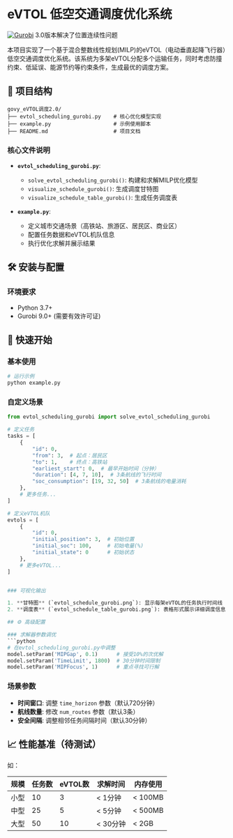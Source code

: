# eVTOL 低空交通调度优化系统

[![Gurobi](https://img.shields.io/badge/Gurobi-9.0+-green.svg)](https://www.gurobi.com/)
3.0版本解决了位置连续性问题

本项目实现了一个基于混合整数线性规划(MILP)的eVTOL（电动垂直起降飞行器）低空交通调度优化系统。该系统为多架eVTOL分配多个运输任务，同时考虑防撞约束、低延误、能源节约等约束条件，生成最优的调度方案。

## 📁 项目结构

```
govy_eVTOL调度2.0/
├── evtol_scheduling_gurobi.py    # 核心优化模型实现
├── example.py                    # 示例使用脚本
├── README.md                     # 项目文档

```

### 核心文件说明

- **`evtol_scheduling_gurobi.py`**: 
  - `solve_evtol_scheduling_gurobi()`: 构建和求解MILP优化模型
  - `visualize_schedule_gurobi()`: 生成调度甘特图
  - `visualize_schedule_table_gurobi()`: 生成任务调度表

- **`example.py`**: 
  - 定义城市交通场景（高铁站、旅游区、居民区、商业区）
  - 配置任务数据和eVTOL机队信息
  - 执行优化求解并展示结果

## 🛠️ 安装与配置

### 环境要求

- Python 3.7+
- Gurobi 9.0+ (需要有效许可证)



## 🚀 快速开始

### 基本使用

```bash
# 运行示例
python example.py
```

### 自定义场景

```python
from evtol_scheduling_gurobi import solve_evtol_scheduling_gurobi

# 定义任务
tasks = [
    {
        "id": 0, 
        "from": 3,  # 起点：居民区
        "to": 1,    # 终点：高铁站
        "earliest_start": 0,  # 最早开始时间（分钟）
        "duration": [4, 7, 10],  # 3条航线的飞行时间
        "soc_consumption": [19, 32, 50]  # 3条航线的电量消耗
    },
    # 更多任务...
]

# 定义eVTOL机队
evtols = [
    {
        "id": 0, 
        "initial_position": 3,  # 初始位置
        "initial_soc": 100,     # 初始电量(%)
        "initial_state": 0      # 初始状态
    },
    # 更多eVTOL...
]


### 可视化输出

1. **甘特图** (`evtol_schedule_gurobi.png`): 显示每架eVTOL的任务执行时间线
2. **调度表** (`evtol_schedule_table_gurobi.png`): 表格形式展示详细调度信息

## ⚙️ 高级配置

### 求解器参数调优
```python
# 在evtol_scheduling_gurobi.py中调整
model.setParam('MIPGap', 0.1)      # 接受10%的次优解
model.setParam('TimeLimit', 1800)  # 30分钟时间限制
model.setParam('MIPFocus', 1)      # 重点寻找可行解
```

### 场景参数

- **时间窗口**: 调整 `time_horizon` 参数（默认720分钟）
- **航线数量**: 修改 `num_routes` 参数（默认3条）
- **安全间隔**: 调整相邻任务间隔时间（默认30分钟）



## 📈 性能基准（待测试）
如：

| 规模 | 任务数 | eVTOL数 | 求解时间 | 内存使用 |
|------|--------|---------|----------|----------|
| 小型 | 10     | 3       | < 1分钟  | < 100MB  |
| 中型 | 25     | 5       | < 5分钟  | < 500MB  |
| 大型 | 50     | 10      | < 30分钟 | < 2GB    |


